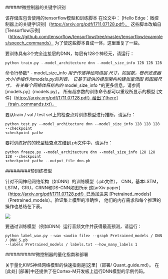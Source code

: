 ######微控制器的关键字识别

该存储库包含使用的tensorflow模型和训练脚本
在论文中：
[Hello Edge：微控制器上的关键字识别]（https://arxiv.org/pdf/1711.07128.pdf）。
这些脚本改编自[Tensorflow示例]（https://github.com/tensorflow/tensorflow/tree/master/tensorflow/examples/speech_commands）
为了使这些脚本自成一体，这里重复了一些。

要训练具有3个完全连接层的DNN，每层有128个神经元，请运行：

```
python train.py --model_architecture dnn --model_size_info 128 128 128
```
命令行参数*  -  model_size_info *用于传递神经网络层
尺寸，如层数，卷积滤波器大小/步幅作为models.py的列表，
它基于提供的模型架构构建张量流图
和图层尺寸。
有关每个网络体系结构的* model_size_info *的更多信息，请参阅
[models.py]（models.py）。
所有超参数的训练命令都可以重现所显示的模型
[文件]（https://arxiv.org/pdf/1711.07128.pdf）给出了[here]（train_commands.txt）。

要从train / val / test set上的检查点对训练模型进行推断，请运行：
```
python test.py --model_architecture dnn --model_size_info 128 128 128 --checkpoint
<checkpoint path>
```

要将训练好的的模型检查点冻结到.pb文件中，请运行：
```
python freeze.py --model_architecture dnn --model_size_info 128 128 128 --checkpoint
<checkpoint path> --output_file dnn.pb
```

#########预训练模型

针对不同神经网络架构（如DNN）的训练模型（.pb文件），
CNN，基本LSTM，LSTM，GRU，CRNN和DS-CNN如图所示
这[arXiv paper]（https://arxiv.org/pdf/1711.07128.pdf）已添加进来
[Pretrained_models]（Pretrained_models）。验证集上模型的准确性，
他们的内存需求和每个推理的操作也总结在下表。

<img src =“https://github.com/BgLoveXixi/Keyword_recognition/blob/master/.idea/model_result_info.png”>

要通过训练模型（例如DNN）运行音频文件并获得最高预测，请运行：
```
python label_wav.py --wav <audio file> --graph Pretrained_models / DNN / DNN_S.pb
--labels Pretrained_models / labels.txt --how_many_labels 1
```

###########微控制器的量化指南和部署

关于量化KWS神经网络模型的快速指南是[这里]（部署/ Quant_guide.md）。
在[此处] [部署]中还提供了在Cortex-M开发板上运行DNN模型的示例代码。
